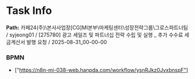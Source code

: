 # Task Info

**Path:** 카페24(주)\본사사업장\[CG]MI본부\마케팅센터\성장전략그룹\그로스파트너팀 / syjeong01 / [275780] 광고 세일즈 및 파트너십 전략 수립 및 실행 _ 추가 수수료 세금계산서 발행 요청 / 2025-08-31_00-00-00

### BPMN
- ["https://n8n-mi-038-web.hanpda.com/workflow/ysnRJkz0JvxbnspF"]


